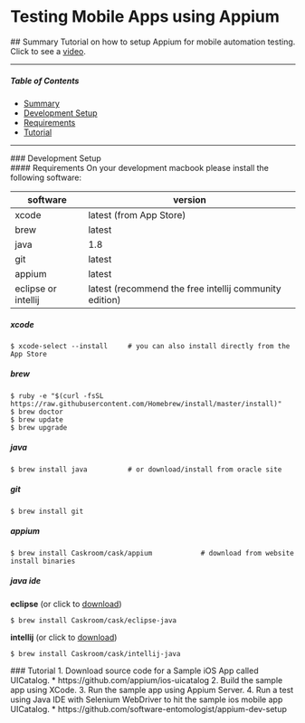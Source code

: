 # Testing Mobile Apps using Appium

<div id='summary' />
## Summary
Tutorial on how to setup Appium for mobile automation testing.  Click to see a <a href="https://vimeo.com/171041592">video</a>.

----

##### Table of Contents
- [Summary](#summary)
- [Development Setup](#dev-setup)
- [Requirements](#requirements)
- [Tutorial](#tutorial)

----

<div id='dev-setup' />
### Development Setup

<div id='requirements' />
#### Requirements
On your development macbook please install the following software:

| software | version                 |
| ---      | ---                     |
| xcode    | latest (from App Store) |
| brew     | latest                  |
| java     | 1.8                     |
| git      | latest                  |
| appium   | latest                  |
| eclipse or intellij | latest (recommend the free intellij community edition) |

##### xcode
```
$ xcode-select --install     # you can also install directly from the App Store
```

##### brew
```
$ ruby -e "$(curl -fsSL https://raw.githubusercontent.com/Homebrew/install/master/install)"
$ brew doctor
$ brew update
$ brew upgrade
```

##### java
```
$ brew install java          # or download/install from oracle site
```

##### git
```
$ brew install git
```

##### appium
```
$ brew install Caskroom/cask/appium            # download from website install binaries
```

##### java ide
__eclipse__   (or click to <a href="http://www.eclipse.org/downloads/packages/eclipse-ide-java-developers/marsr">download</a>)
```
$ brew install Caskroom/cask/eclipse-java
```
__intellij__   (or click to <a href="https://www.jetbrains.com/idea/downloads">download</a>)
```
$ brew install Caskroom/cask/intellij-java
```
	
<div id='tutorial' />
### Tutorial
1. Download source code for a Sample iOS App called UICatalog.
      * https://github.com/appium/ios-uicatalog
2. Build the sample app using XCode.
3. Run the sample app using Appium Server.
4. Run a test using Java IDE with Selenium WebDriver to hit the sample ios mobile app UICatalog.
      * https://github.com/software-entomologist/appium-dev-setup
